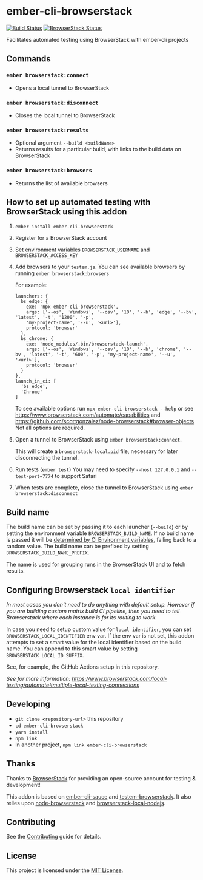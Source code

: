 # ember-cli-browserstack
[![Build Status](https://travis-ci.com/kategengler/ember-cli-browserstack.svg?branch=master)](https://travis-ci.com/kategengler/ember-cli-browserstack)
[![BrowserStack Status](https://automate.browserstack.com/badge.svg?badge_key=bmFTejltaG1DRnNGT2RJa0F2bnZSbUczd2Uyc1lBS05GZFNwMEFkNlFHQT0tLTRwT0xhL0xRSG1NZGpNVnJOUUdxaGc9PQ==--13333fca0d5a32e7e5a0a22366dab3f3018e0b79%)](https://automate.browserstack.com/public-build/bmFTejltaG1DRnNGT2RJa0F2bnZSbUczd2Uyc1lBS05GZFNwMEFkNlFHQT0tLTRwT0xhL0xRSG1NZGpNVnJOUUdxaGc9PQ==--13333fca0d5a32e7e5a0a22366dab3f3018e0b79%)

Facilitates automated testing using BrowserStack with ember-cli projects

## Commands

### `ember browserstack:connect`
* Opens a local tunnel to BrowserStack
### `ember browserstack:disconnect`
* Closes the local tunnel to BrowserStack
### `ember browserstack:results`
* Optional argument `--build <buildName>`
* Returns results for a particular build, with links to the build data on BrowserStack
### `ember browserstack:browsers`
* Returns the list of available browsers

## How to set up automated testing with BrowserStack using this addon

1. `ember install ember-cli-browserstack`
1. Register for a BrowserStack account
1. Set environment variables `BROWSERSTACK_USERNAME` and `BROWSERSTACK_ACCESS_KEY`
1. Add browsers to your `testem.js`. You can see available browsers by running `ember browserstack:browsers`

    For example:
    ```
    launchers: {
      bs_edge: {
        exe: 'npx ember-cli-browserstack',
        args: ['--os', 'Windows', '--osv', '10', '--b', 'edge', '--bv', 'latest', '-t', '1200', '-p',
        'my-project-name', '--u', '<url>'],
        protocol: 'browser'
      },
      bs_chrome: {
        exe: 'node_modules/.bin/browserstack-launch',
        args: ['--os', 'Windows', '--osv', '10', '--b', 'chrome', '--bv', 'latest', '-t', '600', '-p', 'my-project-name', '--u', '<url>'],
        protocol: 'browser'
      }
    },
    launch_in_ci: [
      'bs_edge',
      'Chrome'
    ]
    ```
    To see available options run `npx ember-cli-browserstack --help` or see https://www.browserstack.com/automate/capabilities and https://github.com/scottgonzalez/node-browserstack#browser-objects
    Not all options are required.
1. Open a tunnel to BrowserStack using `ember browserstack:connect`.

    This will create a `browserstack-local.pid` file, necessary for later disconnecting the tunnel.
1. Run tests (`ember test`)
    You may need to specify `--host 127.0.0.1` and `--test-port=7774` to support Safari
1. When tests are complete, close the tunnel to BrowserStack using `ember browserstack:disconnect`

## Build name

The build name can be set by passing it to each launcher (`--build`) or by setting the environment variable `BROWSERSTACK_BUILD_NAME`.
If no build name is passed it will be [determined by CI Environment variables](https://github.com/kategengler/ember-cli-browserstack/blob/main/lib/utils/build-name-from-env.js), falling back to a random value.
The build name can be prefixed by setting `BROWSERSTACK_BUILD_NAME_PREFIX`.

The name is used for grouping runs in the BrowserStack UI and to fetch results.

## Configuring Browserstack `local identifier`

_In most cases you don't need to do anything with default setup._
_However if you are building custom matrix build CI pipeline, then you need to tell Browserstack where each instance is for its routing to work._

In case you need to setup custom value for `local identifier`, you can set `BROWSERSTACK_LOCAL_IDENTIFIER` env var.
If the env var is not set, this addon attempts to set a smart value for the local identifier based on the build name.
You can append to this smart value by setting `BROWSERSTACK_LOCAL_ID_SUFFIX`.

See, for example, the GitHub Actions setup in this repository.

_See for more information: https://www.browserstack.com/local-testing/automate#multiple-local-testing-connections_

## Developing

* `git clone <repository-url>` this repository
* `cd ember-cli-browserstack`
* `yarn install`
* `npm link`
* In another project, `npm link ember-cli-browserstack`

## Thanks

Thanks to [BrowserStack](http://browserstack.com) for providing an open-source account for testing & development!

This addon is based on [ember-cli-sauce](https://github.com/johanneswuerbach/ember-cli-sauce) and [testem-browserstack](https://github.com/browserstack/testem-browserstack).
It also relies upon [node-browserstack](https://github.com/scottgonzalez/node-browserstack) and [browserstack-local-nodejs](https://github.com/browserstack/browserstack-local-nodejs).

Contributing
------------------------------------------------------------------------------

See the [Contributing](CONTRIBUTING.md) guide for details.


License
------------------------------------------------------------------------------

This project is licensed under the [MIT License](LICENSE.md).

